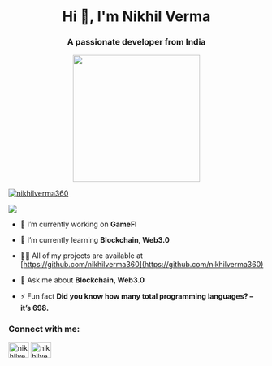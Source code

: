 <h1 align="center">Hi 👋, I'm Nikhil Verma</h1>
<h3 align="center">A passionate developer from India</h3>
<p align= "center"><img src="https://github.com/nikhilverma360/nikhilverma360/blob/main/animation_500_ki5uuop9.gif" width="250" height="250"></p>
<p align="left"> <a href="https://twitter.com/nikhilverma360" target="blank"><img src="https://img.shields.io/twitter/follow/nikhilverma360?logo=twitter&style=for-the-badge" alt="nikhilverma360" /></a> </p>

![](https://komarev.com/ghpvc/?username=nikhilverma360&label=I'm+watching+you!+Profile+view+count)

- 🔭 I’m currently working on **GameFI**

- 🌱 I’m currently learning **Blockchain, Web3.0**

- 👨‍💻 All of my projects are available at [https://github.com/nikhilverma360](https://github.com/nikhilverma360)

- 💬 Ask me about **Blockchain, Web3.0**

- ⚡ Fun fact **Did you know how many total programming languages? – it’s 698.**

<h3 align="left">Connect with me:</h3>
<p align="left">
<a href="https://twitter.com/nikhilverma360" target="blank"><img align="center" src="https://cdn.jsdelivr.net/npm/simple-icons@3.0.1/icons/twitter.svg" alt="nikhilverma360" height="30" width="40" /></a>
<a href="https://linkedin.com/in/nikhilverma360" target="blank"><img align="center" src="https://cdn.jsdelivr.net/npm/simple-icons@3.0.1/icons/linkedin.svg" alt="nikhilverma360" height="30" width="40" /></a>
</p>
